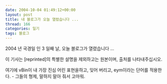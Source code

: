 ```yaml
---
date: 2004-10-04 01:49:12+00:00
layout: post
title: 내 블로그가 오늘 열렸습니다 ...
thread: 166
categories: 일기
tags: 블로그
---
```


2004 년 국경일 인 3 일째 날, 오늘 블로그가 열렸습니다 ...

이 기사는 [reprinted]의 특별한 설명을 제외하고는 원본이며, 출처를 나타내주십시오.

여기에 vBin이 내 가장 진심 어린 표현을하고, 잊어 버리고, eym이라는 단어를 적용한다. - 그들의 형제, 말하지 말아 줘서 고마워.
